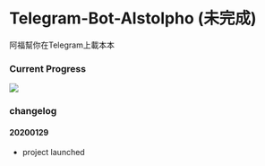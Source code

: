 # Telegram-Bot-Alstolpho (未完成)
阿福幫你在Telegram上載本本

### Current Progress
![](https://i.imgur.com/9dbRAdg.jpg)

### changelog
#### 20200129
- project launched



